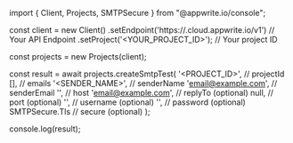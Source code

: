 import { Client, Projects, SMTPSecure } from "@appwrite.io/console";

const client = new Client()
    .setEndpoint('https://<REGION>.cloud.appwrite.io/v1') // Your API Endpoint
    .setProject('<YOUR_PROJECT_ID>'); // Your project ID

const projects = new Projects(client);

const result = await projects.createSmtpTest(
    '<PROJECT_ID>', // projectId
    [], // emails
    '<SENDER_NAME>', // senderName
    'email@example.com', // senderEmail
    '', // host
    'email@example.com', // replyTo (optional)
    null, // port (optional)
    '<USERNAME>', // username (optional)
    '<PASSWORD>', // password (optional)
    SMTPSecure.Tls // secure (optional)
);

console.log(result);
